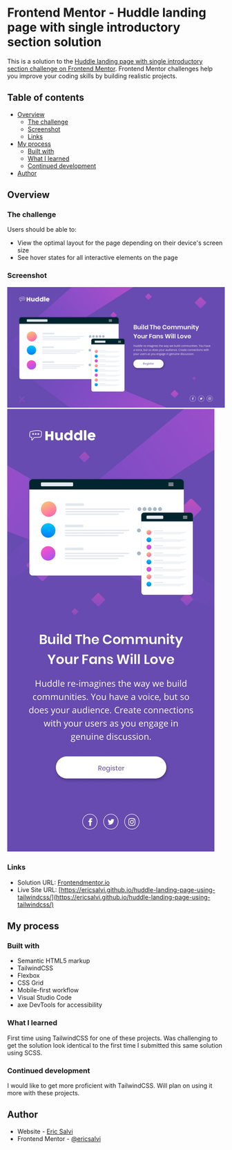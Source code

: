 # Frontend Mentor - Huddle landing page with single introductory section solution

This is a solution to the [Huddle landing page with single introductory section challenge on Frontend Mentor](https://www.frontendmentor.io/challenges/huddle-landing-page-with-a-single-introductory-section-B_2Wvxgi0). Frontend Mentor challenges help you improve your coding skills by building realistic projects.

## Table of contents

- [Overview](#overview)
  - [The challenge](#the-challenge)
  - [Screenshot](#screenshot)
  - [Links](#links)
- [My process](#my-process)
  - [Built with](#built-with)
  - [What I learned](#what-i-learned)
  - [Continued development](#continued-development)
- [Author](#author)

## Overview

### The challenge

Users should be able to:

- View the optimal layout for the page depending on their device's screen size
- See hover states for all interactive elements on the page

### Screenshot

![Desktop Design Solution](./design/desktop-design.jpg)
![Mobile Design Solution](./design/mobile-design.jpg)

### Links

- Solution URL: [Frontendmentor.io](https://www.frontendmentor.io/solutions/huddle-lp-using-only-tailwindcss-it-is-a-first-use-for-these-projects-VxTougFqWf)
- Live Site URL: [https://ericsalvi.github.io/huddle-landing-page-using-tailwindcss/](https://ericsalvi.github.io/huddle-landing-page-using-tailwindcss/)

## My process

### Built with

- Semantic HTML5 markup
- TailwindCSS
- Flexbox
- CSS Grid
- Mobile-first workflow
- Visual Studio Code
- axe DevTools for accessibility

### What I learned

First time using TailwindCSS for one of these projects. Was challenging to get the solution look identical to the first time I submitted this same solution using SCSS.

### Continued development

I would like to get more proficient with TailwindCSS. Will plan on using it more with these projects.

## Author

- Website - [Eric Salvi](https://github.com/ericsalvi)
- Frontend Mentor - [@ericsalvi](https://www.frontendmentor.io/profile/ericsalvi)